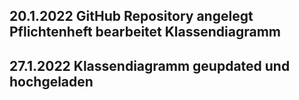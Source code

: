 20.1.2022
GitHub Repository angelegt
Pflichtenheft bearbeitet
Klassendiagramm
-------------------------

27.1.2022
Klassendiagramm geupdated und hochgeladen
-------------------------
